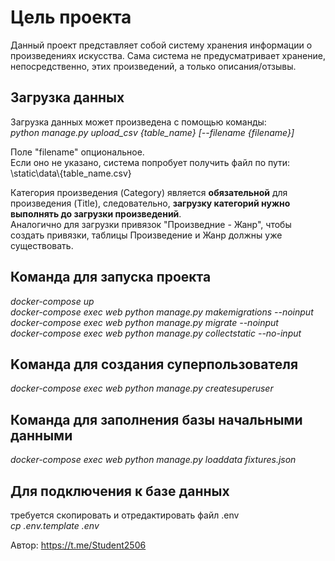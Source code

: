 # Цель проекта
Данный проект представляет собой систему хранения информации о произведениях искусства.
Сама система не предусматривает хранение, непосредственно, этих произведений, а только описания/отзывы.

## Загрузка данных
Загрузка данных может произведена с помощью команды:  
*python manage.py upload_csv {table_name} [--filename {filename}]*

Поле "filename" опциональное.  
Если оно не указано, система попробует получить файл по пути:  
\static\data\\{table_name.csv}

Категория произведения (Category) является **обязательной** для произведения (Title), следовательно, **загрузку категорий нужно выполнять до загрузки произведений**.  
Аналогично для загрузки привязок "Произведние - Жанр", чтобы создать привязки, таблицы Произведение и Жанр должны уже существовать.  

## Команда для запуска проекта 
*docker-compose up*  
*docker-compose exec web python manage.py makemigrations --noinput*  
*docker-compose exec web python manage.py migrate --noinput*  
*docker-compose exec web python manage.py collectstatic --no-input*  

## Kоманда для создания суперпользователя
*docker-compose exec web python manage.py createsuperuser*  

## Команда для заполнения базы начальными данными
*docker-compose exec web python manage.py loaddata fixtures.json*  

## Для подключения к базе данных
требуется скопировать и отредактировать файл .env  
*cp .env.template .env*


Автор: https://t.me/Student2506
